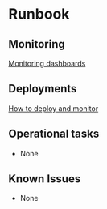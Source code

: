 # Runbook

## Monitoring

[Monitoring dashboards](MONITORING.md)

## Deployments

[How to deploy and monitor](DEPLOYMENT.md)

## Operational tasks
- None

## Known Issues
- None
